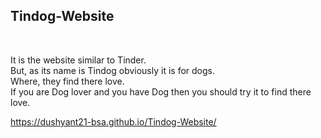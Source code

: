<h2>Tindog-Website</h2> </br>
<p>It is the website similar to Tinder.</br> 
But, as its name is Tindog obviously it is for dogs.</br>
Where, they find there love. </br>
If you are Dog lover and you have Dog then you should try it to find there love.</p>

https://dushyant21-bsa.github.io/Tindog-Website/
